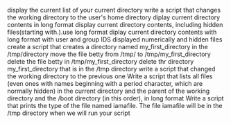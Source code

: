 display the current list of your current directory
write a script that changes the working directory to the user's home directory
diplay current directory contents in long format
display current directory contents, including hidden files(starting with.).use long format
diplay current directory contents
with long format
with user and group IDS displayed numerically
and hidden files
create a script that creates a directory named my_first_directory in the /tmp/directory
move the file betty from /tmp/ to /tmp/my_first_directory
delete the file betty in /tmp/my_first_directory
delete thr directory my_first_directory that is in the /tmp directory
write a script that changed the working directory to the previous one
Write a script that lists all files (even ones with names beginning with a period character, which are normally hidden) in the current directory and the parent of the working directory and the /boot directory (in this order), in long format
Write a script that prints the type of the file named iamafile. The file iamafile will be in the /tmp directory when we will run your script
